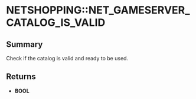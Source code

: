 # NETSHOPPING::NET_GAMESERVER_CATALOG_IS_VALID

## Summary
Check if the catalog is valid and ready to be used.

## Returns
* **BOOL**